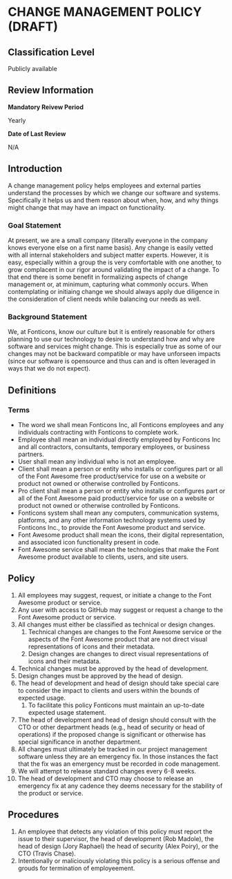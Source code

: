 # CHANGE MANAGEMENT POLICY (DRAFT)

## Classification Level
Publicly available

## Review Information

__Mandatory Reivew Period__

Yearly

__Date of Last Review__

N/A

## Introduction

A change management policy helps employees and external parties understand the processes by which we change our software and 
systems. Specifically it helps us and them reason about when, how, and why things might change that may have an impact on 
functionality.

### Goal Statement

At present, we are a small company (literally everyone in the company knows everyone else on a first name basis). Any change 
is easily vetted with all internal stakeholders and subject matter experts. However, it is easy, especially within a group 
the is very comfortable with one another, to grow complacent in our rigor around validating the impact of a change. To that 
end there is some benefit in formalizing aspects of change management or, at minimum, capturing what commonly occurs. When 
contemplating or initiaing change we should always apply due diligence in the consideration of client needs while balancing
our needs as well.

### Background Statement 

We, at Fonticons, know our culture but it is entirely reasonable for others planning to use our technology to desire to 
understand how and why are software and services might change. This is especially true as some of our changes may not be 
backward compatible or may have unforseen impacts (since our software is opensource and thus can and is often leveraged in 
ways that we do not expect).

## Definitions 

### Terms

* The word we shall mean Fonticons Inc, all Fonticons employees and any individuals contracting with Fonticons to complete work.
* Employee shall mean an individual directly employeed by Fonticons Inc and all contractors, consultants, temporary employees, or business partners.
* User shall mean any individual who is not an employee.
* Client shall mean a person or entity who installs or configures part or all of the Font Awesome free product/service for use on a website or product not owned or otherwise controlled by Fonticons.
* Pro client shall mean a person or entity who installs or configures part or all of the Font Awesome paid product/service for use on a website or product not owned or otherwise controlled by Fonticons.
* Fonticons system shall mean any computers, communication systems, platforms, and any other information technology systems used by Fonticons Inc., to provide the Font Awesome product and service.
* Font Awesome product shall mean the icons, their digital representation, and associated icon functionality present in code.
* Font Awesome service shall mean the technologies that make the Font Awesome product available to clients, users, and site users.

## Policy 

1. All employees may suggest, request, or initiate a change to the Font Awesome product or service.
1. Any user with access to GitHub may suggest or request a change to the Font Awesome product or service.
1. All changes must either be classified as technical or design changes.
   1. Technical changes are changes to the Font Awesome service or the aspects of the Font Awesome product that are not direct visual representations of icons and their metadata.
   1. Design changes are changes to direct visual representations of icons and their metadata.
1. Technical changes must be approved by the head of development.
1. Design changes must be approved by the head of design.
1. The head of development and head of design should take special care to consider the impact to clients and users within the bounds of expected usage.
   1. To facilitate this policy Fonticons must maintain an up-to-date expected usage statement.
1. The head of development and head of design should consult with the CTO or other department heads (e.g., head of security or head of operations) if the proposed change is significant or otherwise has special significance in another department.
1. All changes must ultimately be tracked in our project management software unless they are an emergency fix. In those instances the fact that the fix was an emergency must be recorded in code management.
1. We will attempt to release standard changes every 6-8 weeks.
1. The head of development and CTO may choose to release an emergency fix at any cadence they deems necessary for the stability of the product or service.

## Procedures

1. An employee that detects any violation of this policy must report the issue to their supervisor, the head of development (Rob Madole), the head of design (Jory Raphael) the head of security (Alex Poiry), or the CTO (Travis Chase).
1. Intentionally or maliciously violating this policy is a serious offense and grouds for termination of employeement.
